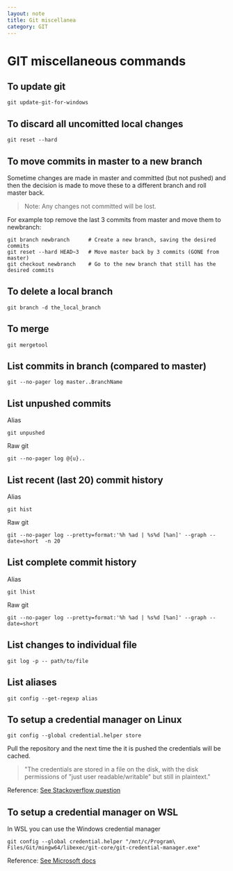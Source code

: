 ```yaml
---
layout: note
title: Git miscellanea
category: GIT
---
```


# GIT miscellaneous commands
## To update git
```shell
git update-git-for-windows
```
## To discard all uncomitted local changes
```shell
git reset --hard
```
## To move commits in master to a new branch
Sometime changes are made in master and committed (but not pushed) and then the decision is made to move these to a different branch and roll master back.

> Note: Any changes not committed will be lost.

For example top remove the last 3 commits from master and move them to newbranch:
```shell
git branch newbranch      # Create a new branch, saving the desired commits
git reset --hard HEAD~3   # Move master back by 3 commits (GONE from master)
git checkout newbranch    # Go to the new branch that still has the desired commits
```

## To delete a local branch
```shell
git branch -d the_local_branch
```
## To merge
```shell
git mergetool
```

## List commits in branch (compared to master)
```shell
git --no-pager log master..BranchName
```

## List unpushed commits
Alias
```shell
git unpushed
```
Raw git
```shell
git --no-pager log @{u}..
```

## List recent (last 20) commit history
Alias
```shell
git hist
```
Raw git
```shell
git --no-pager log --pretty=format:'%h %ad | %s%d [%an]' --graph --date=short  -n 20
```

## List complete commit history
Alias
```shell
git lhist
```
Raw git
```shell
git --no-pager log --pretty=format:'%h %ad | %s%d [%an]' --graph --date=short
```
## List changes to individual file
```shell
git log -p -- path/to/file
```

## List aliases
```shell
git config --get-regexp alias
```

## To setup a credential manager on Linux
```shell
git config --global credential.helper store
```
Pull the repository and the next time the it is pushed the credentials will be cached.

> "The credentials are stored in a file on the disk, with the disk permissions of "just user readable/writable" but still in plaintext."

Reference: [See Stackoverflow question](https://stackoverflow.com/questions/35942754/how-to-save-username-and-password-in-git-gitextension)

## To setup a credential manager on WSL
In WSL you can use the Windows credential manager

```shell
git config --global credential.helper "/mnt/c/Program\ Files/Git/mingw64/libexec/git-core/git-credential-manager.exe"
```

Reference: [See Microsoft docs](https://docs.microsoft.com/en-us/windows/wsl/tutorials/wsl-git)